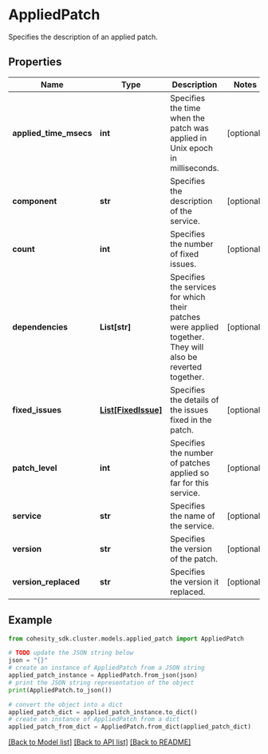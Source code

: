 # AppliedPatch

Specifies the description of an applied patch.

## Properties

Name | Type | Description | Notes
------------ | ------------- | ------------- | -------------
**applied_time_msecs** | **int** | Specifies the time when the patch was applied in Unix epoch in milliseconds. | [optional] 
**component** | **str** | Specifies the description of the service. | [optional] 
**count** | **int** | Specifies the number of fixed issues. | [optional] 
**dependencies** | **List[str]** | Specifies the services for which their patches were applied together. They will also be reverted together. | [optional] 
**fixed_issues** | [**List[FixedIssue]**](FixedIssue.md) | Specifies the details of the issues fixed in the patch. | [optional] 
**patch_level** | **int** | Specifies the number of patches applied so far for this service. | [optional] 
**service** | **str** | Specifies the name of the service. | [optional] 
**version** | **str** | Specifies the version of the patch. | [optional] 
**version_replaced** | **str** | Specifies the version it replaced. | [optional] 

## Example

```python
from cohesity_sdk.cluster.models.applied_patch import AppliedPatch

# TODO update the JSON string below
json = "{}"
# create an instance of AppliedPatch from a JSON string
applied_patch_instance = AppliedPatch.from_json(json)
# print the JSON string representation of the object
print(AppliedPatch.to_json())

# convert the object into a dict
applied_patch_dict = applied_patch_instance.to_dict()
# create an instance of AppliedPatch from a dict
applied_patch_from_dict = AppliedPatch.from_dict(applied_patch_dict)
```
[[Back to Model list]](../README.md#documentation-for-models) [[Back to API list]](../README.md#documentation-for-api-endpoints) [[Back to README]](../README.md)


